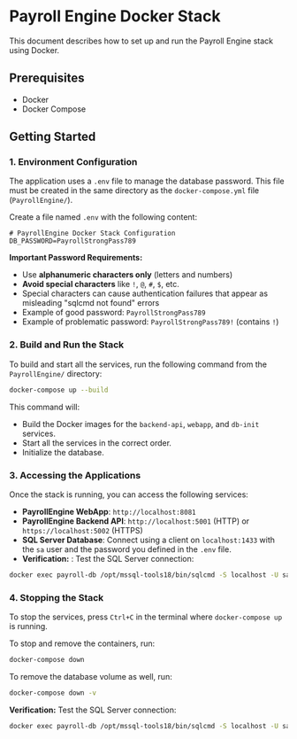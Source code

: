 # Payroll Engine Docker Stack

This document describes how to set up and run the Payroll Engine stack using Docker.

## Prerequisites

- Docker
- Docker Compose

## Getting Started

### 1. Environment Configuration

The application uses a `.env` file to manage the database password. This file must be created in the same directory as the `docker-compose.yml` file (`PayrollEngine/`).

Create a file named `.env` with the following content:

```
# PayrollEngine Docker Stack Configuration
DB_PASSWORD=PayrollStrongPass789
```

**Important Password Requirements:**
- Use **alphanumeric characters only** (letters and numbers)
- **Avoid special characters** like `!`, `@`, `#`, `$`, etc.
- Special characters can cause authentication failures that appear as misleading "sqlcmd not found" errors
- Example of good password: `PayrollStrongPass789`
- Example of problematic password: `PayrollStrongPass789!` (contains `!`)

### 2. Build and Run the Stack

To build and start all the services, run the following command from the `PayrollEngine/` directory:

```sh
docker-compose up --build
```

This command will:
- Build the Docker images for the `backend-api`, `webapp`, and `db-init` services.
- Start all the services in the correct order.
- Initialize the database.

### 3. Accessing the Applications

Once the stack is running, you can access the following services:

- **PayrollEngine WebApp**: `http://localhost:8081`
- **PayrollEngine Backend API**: `http://localhost:5001` (HTTP) or `https://localhost:5002` (HTTPS)
- **SQL Server Database**: Connect using a client on `localhost:1433` with the `sa` user and the password you defined in the `.env` file.
-  **Verification:** : Test the SQL Server connection:
```sh
docker exec payroll-db /opt/mssql-tools18/bin/sqlcmd -S localhost -U sa -P "YourPassword" -C -Q "SELECT @@VERSION"
```

### 4. Stopping the Stack

To stop the services, press `Ctrl+C` in the terminal where `docker-compose up` is running.

To stop and remove the containers, run:

```sh
docker-compose down
```

To remove the database volume as well, run:
```sh
docker-compose down -v
```


 **Verification:**
 Test the SQL Server connection:
```sh
docker exec payroll-db /opt/mssql-tools18/bin/sqlcmd -S localhost -U sa -P "YourPassword" -C -Q "SELECT @@VERSION"
```